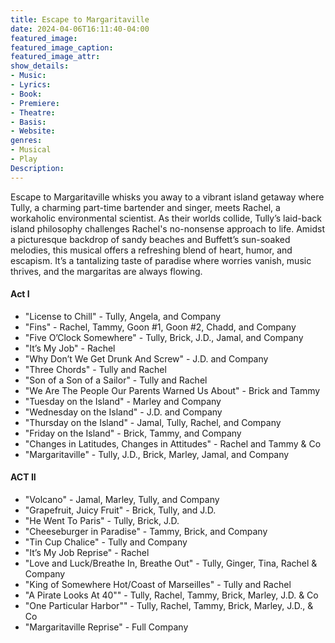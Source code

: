 ```yaml
---
title: Escape to Margaritaville
date: 2024-04-06T16:11:40-04:00
featured_image:
featured_image_caption: 
featured_image_attr:
show_details: 
- Music: 
- Lyrics: 
- Book: 
- Premiere: 
- Theatre: 
- Basis: 
- Website: 
genres:
- Musical
- Play
Description:
---
```

Escape to Margaritaville whisks you away to a vibrant island getaway where Tully, a charming part-time bartender and singer, meets Rachel, a workaholic environmental scientist. As their worlds collide, Tully’s laid-back island philosophy challenges Rachel's no-nonsense approach to life. Amidst a picturesque backdrop of sandy beaches and Buffett’s sun-soaked melodies, this musical offers a refreshing blend of heart, humor, and escapism. It’s a tantalizing taste of paradise where worries vanish, music thrives, and the margaritas are always flowing.

#### Act I

- "License to Chill" - Tully, Angela, and Company
- "Fins" - Rachel, Tammy, Goon #1, Goon #2, Chadd, and Company
- "Five O’Clock Somewhere" - Tully, Brick, J.D., Jamal, and Company
- "It’s My Job" - Rachel
- "Why Don’t We Get Drunk And Screw" - J.D. and Company
- "Three Chords" - Tully and Rachel
- "Son of a Son of a Sailor" - Tully and Rachel
- "We Are The People Our Parents Warned Us About" - Brick and Tammy
- "Tuesday on the Island" - Marley and Company
- "Wednesday on the Island" - J.D. and Company
- "Thursday on the Island" - Jamal, Tully, Rachel, and Company
- "Friday on the Island" - Brick, Tammy, and Company
- "Changes in Latitudes, Changes in Attitudes" - Rachel and Tammy & Co
- "Margaritaville" - Tully, J.D., Brick, Marley, Jamal, and Company

#### ACT II

- "Volcano" - Jamal, Marley, Tully, and Company
- "Grapefruit, Juicy Fruit" - Brick, Tully, and J.D.
- "He Went To Paris" - Tully, Brick, J.D.
- "Cheeseburger in Paradise" - Tammy, Brick, and Company
- "Tin Cup Chalice" - Tully and Company
- "It’s My Job Reprise" - Rachel
- "Love and Luck/Breathe In, Breathe Out" - Tully, Ginger, Tina, Rachel & Company
- "King of Somewhere Hot/Coast of Marseilles" - Tully and Rachel
- "A Pirate Looks At 40"" - Tully, Rachel, Tammy, Brick, Marley, J.D. & Co
- "One Particular Harbor"" - Tully, Rachel, Tammy, Brick, Marley, J.D., & Co
- "Margaritaville Reprise" - Full Company